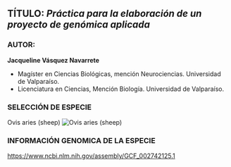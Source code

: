 ## TÍTULO: *Práctica para la elaboración de un proyecto de genómica aplicada*

### AUTOR:  

**Jacqueline Vásquez Navarrete**
- Magíster en Ciencias Biológicas, mención Neurociencias. Universidad de Valparaíso.  
- Licenciatura en Ciencias, Mención Biología. Universidad de Valparaíso.  

### SELECCIÓN DE ESPECIE
Ovis aries (sheep)
![Ovis aries (sheep)](https://user-images.githubusercontent.com/84527634/120573851-47d87b80-c3ec-11eb-8dc0-ac59380fc317.jpg)

### INFORMACIÓN GENOMICA DE LA ESPECIE 

https://www.ncbi.nlm.nih.gov/assembly/GCF_002742125.1

